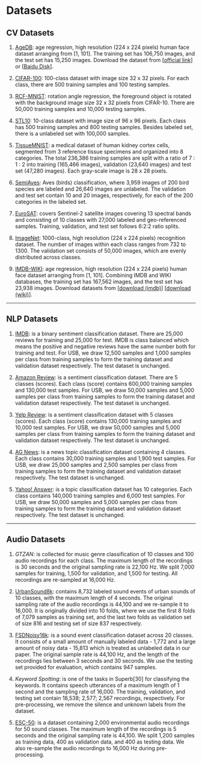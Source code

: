 # Datasets

## CV Datasets

1. [AgeDB](https://ieeexplore.ieee.org/document/8014984): age regression, high resolution (224 x 224 pixels) human face dataset arranging from [1, 101]. The training set has 106,750 images, and the test set has 15,250 images. Download the dataset from [[official link](https://ibug.doc.ic.ac.uk/resources/agedb/)] or [[Baidu Disk](https://pan.baidu.com/s/1XdibVxiGoWf46HLOHKiIyw?pwd=0n6p)].

1. [CIFAR-100](https://www.cs.toronto.edu/~kriz/learning-features-2009-TR.pdf): 100-class dataset with image size 32 x 32 pixels. For each class, there are 500 training samples and 100 testing samples.

1. [RCF-MNIST](https://arxiv.org/abs/2210.05775): rotation angle regression, the foreground object is rotated with the background image size 32 x 32 pixels from CIFAR-10. There are 50,000 training samples and 10,000 testing samples.

1. [STL10](https://proceedings.mlr.press/v15/coates11a.html): 10-class dataset with image size of 96 x 96 pixels. Each class has 500 training samples and 800 testing samples. Besides labeled set, there is a unlabeled set with 100,000 samples.

1. [TissueMNIST](https://arxiv.org/abs/2010.14925): a medical dataset of human kidney cortex cells, segmented from 3 reference tissue specimens and organized into 8 categories. The total 236,386 training samples are split with a ratio of 7 : 1 : 2 into training (165,466 images), validation (23,640 images) and test set (47,280 images). Each gray-scale image is 28 x 28 pixels.

1. [SemiAves](https://arxiv.org/abs/2103.06937): Aves (birds) classification, where 3,959 images of 200 bird species are labeled and 26,640 images are unlabeled. The validation and test set contain 10 and 20 images, respectively, for each of the 200 categories in the labeled set.

1. [EuroSAT](https://arxiv.org/abs/1709.00029): covers Sentinel-2 satellite images covering 13 spectral bands and consisting of 10 classes with 27,000 labeled and geo-referenced samples. Training, validation, and test set follows 6:2:2 ratio splits. 

1. [ImageNet](https://arxiv.org/abs/1409.0575): 1000-class, high resolution (224 x 224 pixels) recognition dataset. The number of images within each class ranges from 732 to 1300. The validation set consists of 50,000 images, which are evenly distributed across classes.

1. [IMDB-WIKI](https://link.springer.com/article/10.1007/s11263-016-0940-3): age regression, high resolution (224 x 224 pixels) human face dataset arranging from [1, 101]. Combining IMDB and WIKI databases, the training set has 167,562 images, and the test set has 23,938 images. Download datasets from [[download (imdb)](https://data.vision.ee.ethz.ch/cvl/rrothe/imdb-wiki/static/imdb_crop.tar)] [[download (wiki)](https://data.vision.ee.ethz.ch/cvl/rrothe/imdb-wiki/static/wiki_crop.tar)].

---

## NLP Datasets

1. [IMDB](https://ai.stanford.edu/~ang/papers/acl11-WordVectorsSentimentAnalysis.pdf): is a binary sentiment classification dataset. There are 25,000 reviews for training and 25,000 for test. IMDB is class balanced which means the positive and negative reviews have the same number both for training and test. For USB, we draw 12,500 samples and 1,000 samples per class from training samples to form the training dataset and validation dataset respectively. The test dataset is unchanged.

1. [Amazon Review](https://cs.stanford.edu/people/jure/pubs/reviews-recsys13.pdf): is a sentiment classification dataset. There are 5 classes (scores). Each class (score) contains 600,000 training samples and 130,000 test samples. For USB, we draw 50,000 samples and 5,000 samples per class from training samples to form the training dataset and validation dataset respectively. The test dataset is unchanged.

1. [Yelp Review](http://www.yelp.com/dataset\_challenge): is a sentiment classification dataset with 5 classes (scores). Each class (score) contains 130,000 training samples and 10,000 test samples. For USB, we draw 50,000 samples and 5,000 samples per class from training samples to form the training dataset and validation dataset respectively. The test dataset is unchanged.

1. [AG News](https://arxiv.org/abs/1509.01626): is a news topic classification dataset containing 4 classes. Each class contains 30,000 training samples and 1,900 test samples. For USB, we draw 25,000 samples and 2,500 samples per class from training samples to form the training dataset and validation dataset respectively. The test dataset is unchanged.

1. [Yahoo! Answer](https://dl.acm.org/doi/10.5555/1620163.1620201): is a topic classification dataset has 10 categories. Each class contains 140,000 training samples and 6,000 test samples. For USB, we draw 50,000 samples and 5,000 samples per class from training samples to form the training dataset and validation dataset respectively. The test dataset is unchanged.

---

## Audio Datasets

1. *GTZAN*: is collected for music genre classification of 10 classes and 100 audio recordings for each class. The maximum length of the recordings is 30 seconds and the original sampling rate is 22,100 Hz. We split 7,000 samples for training, 1,500 for validation, and 1,500 for testing. All recordings are re-sampled at 16,000 Hz.

1. [UrbanSound8k](https://dl.acm.org/doi/10.1145/2647868.2655045): contains 8,732 labeled sound events of urban sounds of 10 classes, with the maximum length of 4 seconds. The original sampling rate of the audio recordings is 44,100 and we re-sample it to 16,000. It is originally divided into 10 folds, where we use the first 8 folds of 7,079 samples as training set, and the last two folds as validation set of size 816 and testing set of size 837 respectively.

1. [FSDNoisy18k](https://arxiv.org/abs/1901.01189): is a sound event classification dataset across 20 classes. It consists of a small amount of manually labeled data - 1,772 and a large amount of noisy data - 15,813 which is treated as unlabeled data in our paper. The original sample rate is 44,100 Hz, and the length of the recordings lies between 3 seconds and 30 seconds. We use the testing set provided for evaluation, which contains 947 samples.

1. *Keyword Spotting*: is one of the tasks in Superb[30] for classifying the keywords. It contains speech utterances of a maximum length of 1 second and the sampling rate of 16,000. The training, validation, and testing set contain 18,538; 2,577; 2,567 recordings, respectively. For pre-processing, we remove the silence and unknown labels from the dataset. 

1. [ESC-50](https://dataverse.harvard.edu/dataset.xhtml?persistentId=doi:10.7910/DVN/YDEPUT): is a dataset containing 2,000 environmental audio recordings for 50 sound classes. The maximum length of the recordings is 5 seconds and the original sampling rate is 44,100. We split 1,200 samples as training data, 400 as validation data, and 400 as testing data. We also re-sample the audio recordings to 16,000 Hz during pre-processing.
